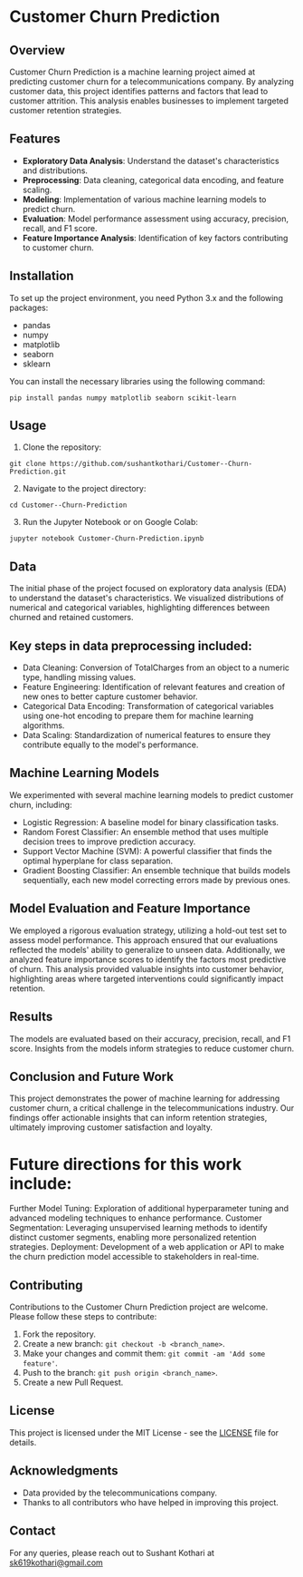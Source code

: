 # Customer Churn Prediction

## Overview
Customer Churn Prediction is a machine learning project aimed at predicting customer churn for a telecommunications company. By analyzing customer data, this project identifies patterns and factors that lead to customer attrition. This analysis enables businesses to implement targeted customer retention strategies.

## Features
- **Exploratory Data Analysis**: Understand the dataset's characteristics and distributions.
- **Preprocessing**: Data cleaning, categorical data encoding, and feature scaling.
- **Modeling**: Implementation of various machine learning models to predict churn.
- **Evaluation**: Model performance assessment using accuracy, precision, recall, and F1 score.
- **Feature Importance Analysis**: Identification of key factors contributing to customer churn.

## Installation

To set up the project environment, you need Python 3.x and the following packages:
- pandas
- numpy
- matplotlib
- seaborn
- sklearn

You can install the necessary libraries using the following command:

```
pip install pandas numpy matplotlib seaborn scikit-learn
```

## Usage

1. Clone the repository:
```
git clone https://github.com/sushantkothari/Customer--Churn-Prediction.git
```
2. Navigate to the project directory:
```
cd Customer--Churn-Prediction
```
3. Run the Jupyter Notebook or on Google Colab:
```
jupyter notebook Customer-Churn-Prediction.ipynb
```

## Data

The initial phase of the project focused on exploratory data analysis (EDA) to understand the dataset's characteristics. We visualized distributions of numerical and categorical variables, highlighting differences between churned and retained customers.

## Key steps in data preprocessing included:

- Data Cleaning: Conversion of TotalCharges from an object to a numeric type, handling missing values.
- Feature Engineering: Identification of relevant features and creation of new ones to better capture customer behavior.
- Categorical Data Encoding: Transformation of categorical variables using one-hot encoding to prepare them for machine learning algorithms.
- Data Scaling: Standardization of numerical features to ensure they contribute equally to the model's performance.

## Machine Learning Models

We experimented with several machine learning models to predict customer churn, including:

- Logistic Regression: A baseline model for binary classification tasks.
- Random Forest Classifier: An ensemble method that uses multiple decision trees to improve prediction accuracy.
- Support Vector Machine (SVM): A powerful classifier that finds the optimal hyperplane for class separation.
- Gradient Boosting Classifier: An ensemble technique that builds models sequentially, each new model correcting errors made by previous ones.

## Model Evaluation and Feature Importance

We employed a rigorous evaluation strategy, utilizing a hold-out test set to assess model performance. This approach ensured that our evaluations reflected the models' ability to generalize to unseen data. Additionally, we analyzed feature importance scores to identify the factors most predictive of churn. This analysis provided valuable insights into customer behavior, highlighting areas where targeted interventions could significantly impact retention.

## Results

The models are evaluated based on their accuracy, precision, recall, and F1 score. Insights from the models inform strategies to reduce customer churn.

## Conclusion and Future Work
This project demonstrates the power of machine learning for addressing customer churn, a critical challenge in the telecommunications industry. Our findings offer actionable insights that can inform retention strategies, ultimately improving customer satisfaction and loyalty.

# Future directions for this work include:

Further Model Tuning: Exploration of additional hyperparameter tuning and advanced modeling techniques to enhance performance.
Customer Segmentation: Leveraging unsupervised learning methods to identify distinct customer segments, enabling more personalized retention strategies.
Deployment: Development of a web application or API to make the churn prediction model accessible to stakeholders in real-time.

## Contributing

Contributions to the Customer Churn Prediction project are welcome. Please follow these steps to contribute:

1. Fork the repository.
2. Create a new branch: `git checkout -b <branch_name>`.
3. Make your changes and commit them: `git commit -am 'Add some feature'`.
4. Push to the branch: `git push origin <branch_name>`.
5. Create a new Pull Request.

## License

This project is licensed under the MIT License - see the [LICENSE](LICENSE) file for details.

## Acknowledgments

- Data provided by the telecommunications company.
- Thanks to all contributors who have helped in improving this project.

## Contact

For any queries, please reach out to Sushant Kothari at sk619kothari@gmail.com
